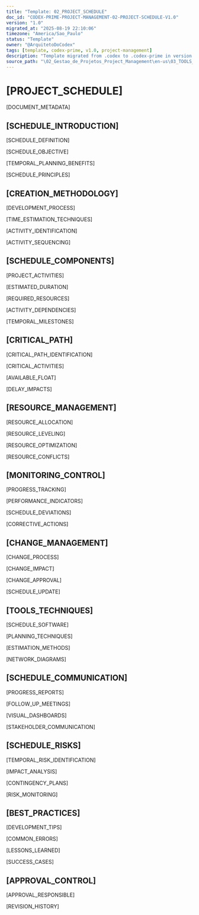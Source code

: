 ```yaml
---
title: "Template: 02_PROJECT_SCHEDULE"
doc_id: "CODEX-PRIME-PROJECT-MANAGEMENT-02-PROJECT-SCHEDULE-V1.0"
version: "1.0"
migrated_at: "2025-08-19 22:10:06"
timezone: "America/Sao_Paulo"
status: "Template"
owner: "@ArquitetoDoCodex"
tags: [template, codex-prime, v1.0, project-management]
description: "Template migrated from .codex to .codex-prime in version 1.0"
source_path: "\02_Gestao_de_Projetos_Project_Management\en-us\03_TOOLS_AND_MODELS\02_PROJECT_SCHEDULE.md"
---
```


# [PROJECT_SCHEDULE]

[DOCUMENT_METADATA]

## [SCHEDULE_INTRODUCTION]

[SCHEDULE_DEFINITION]

[SCHEDULE_OBJECTIVE]

[TEMPORAL_PLANNING_BENEFITS]

[SCHEDULE_PRINCIPLES]

## [CREATION_METHODOLOGY]

[DEVELOPMENT_PROCESS]

[TIME_ESTIMATION_TECHNIQUES]

[ACTIVITY_IDENTIFICATION]

[ACTIVITY_SEQUENCING]

## [SCHEDULE_COMPONENTS]

[PROJECT_ACTIVITIES]

[ESTIMATED_DURATION]

[REQUIRED_RESOURCES]

[ACTIVITY_DEPENDENCIES]

[TEMPORAL_MILESTONES]

## [CRITICAL_PATH]

[CRITICAL_PATH_IDENTIFICATION]

[CRITICAL_ACTIVITIES]

[AVAILABLE_FLOAT]

[DELAY_IMPACTS]

## [RESOURCE_MANAGEMENT]

[RESOURCE_ALLOCATION]

[RESOURCE_LEVELING]

[RESOURCE_OPTIMIZATION]

[RESOURCE_CONFLICTS]

## [MONITORING_CONTROL]

[PROGRESS_TRACKING]

[PERFORMANCE_INDICATORS]

[SCHEDULE_DEVIATIONS]

[CORRECTIVE_ACTIONS]

## [CHANGE_MANAGEMENT]

[CHANGE_PROCESS]

[CHANGE_IMPACT]

[CHANGE_APPROVAL]

[SCHEDULE_UPDATE]

## [TOOLS_TECHNIQUES]

[SCHEDULE_SOFTWARE]

[PLANNING_TECHNIQUES]

[ESTIMATION_METHODS]

[NETWORK_DIAGRAMS]

## [SCHEDULE_COMMUNICATION]

[PROGRESS_REPORTS]

[FOLLOW_UP_MEETINGS]

[VISUAL_DASHBOARDS]

[STAKEHOLDER_COMMUNICATION]

## [SCHEDULE_RISKS]

[TEMPORAL_RISK_IDENTIFICATION]

[IMPACT_ANALYSIS]

[CONTINGENCY_PLANS]

[RISK_MONITORING]

## [BEST_PRACTICES]

[DEVELOPMENT_TIPS]

[COMMON_ERRORS]

[LESSONS_LEARNED]

[SUCCESS_CASES]

## [APPROVAL_CONTROL]

[APPROVAL_RESPONSIBLE]

[REVISION_HISTORY]